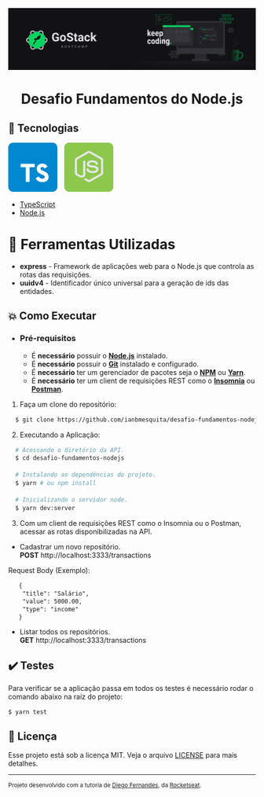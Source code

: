 <img alt="GoStack" src=".github/banner-gostack.png" />

<h1 align="center">
    Desafio Fundamentos do Node.js
</h1>

## :rocket: Tecnologias

<p float="left">
  <img alt="TypeScript" src=".github/typescript.svg"/>
  <img alt="NodeJS" src=".github/node.svg" hspace="10"/>
</p>

-  [TypeScript](https://www.typescriptlang.org/)
-  [Node.js](https://nodejs.org/en/)

# :wrench: Ferramentas Utilizadas

- **express** - Framework de aplicações web para o Node.js que controla as rotas das requisições.
- **uuidv4** - Identificador único universal para a geração de ids das entidades.

## :boom: Como Executar

- ### **Pré-requisitos**

  - É **necessário** possuir o **[Node.js](https://nodejs.org/en/)** instalado.
  - É **necessário** possuir o **[Git](https://git-scm.com/)** instalado e configurado.
  - É **necessário** ter um gerenciador de pacotes seja o **[NPM](https://www.npmjs.com/)** ou **[Yarn](https://yarnpkg.com/)**.
  - É **necessário** ter um client de requisições REST como o **[Insomnia](https://insomnia.rest/)** ou **[Postman](https://www.postman.com/)**.

1. Faça um clone do repositório:

```sh
  $ git clone https://github.com/ianbmesquita/desafio-fundamentos-nodejs.git
```

2. Executando a Aplicação:

```sh
  # Acessando o diretório da API.
  $ cd desafio-fundamentos-nodejs

  # Instalando as dependências do projeto.
  $ yarn # ou npm install

  # Inicializando o servidor node.
  $ yarn dev:server	
```

3. Com um client de requisições REST como o Insomnia ou o Postman, acessar as rotas disponibilizadas na API.

 - Cadastrar um novo repositório. <br />
   **POST** http://localhost:3333/transactions

Request Body (Exemplo):
```
   {
	"title": "Salário",
	"value": 5000.00,
	"type": "income"
   }
```

 - Listar todos os repositórios. <br />
   **GET** http://localhost:3333/transactions

## :heavy_check_mark: Testes

Para verificar se a aplicação passa em todos os testes é necessário rodar o comando abaixo na raiz do projeto:
```
$ yarn test
```

## :memo: Licença

Esse projeto está sob a licença MIT. Veja o arquivo [LICENSE](LICENSE.md) para mais detalhes.

---
<sup>Projeto desenvolvido com a tutoria de [Diego Fernandes](https://github.com/diego3g), da [Rocketseat](rocketseat.com.br).</sup>
